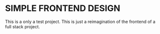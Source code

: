 # SIMPLE FRONTEND DESIGN
This is a only a test project. This is just a reimagination of the frontend of a full stack project.





